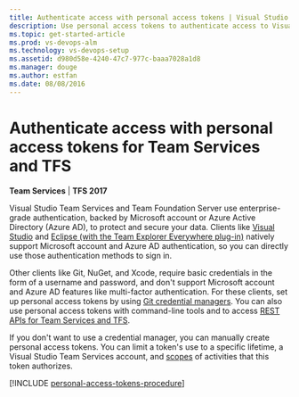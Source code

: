 ```yaml
---
title: Authenticate access with personal access tokens | Visual Studio Team Services & TFS
description: Use personal access tokens to authenticate access to Visual Studio Team Services and Team Foundation Server (TFS)
ms.topic: get-started-article
ms.prod: vs-devops-alm
ms.technology: vs-devops-setup
ms.assetid: d980d58e-4240-47c7-977c-baaa7028a1d8
ms.manager: douge
ms.author: estfan
ms.date: 08/08/2016
---
```


# Authenticate access with personal access tokens for Team Services and TFS

**Team Services** | **TFS 2017**

Visual Studio Team Services and Team Foundation Server use enterprise-grade authentication, 
backed by Microsoft account or Azure Active Directory (Azure AD), 
to protect and secure your data.
Clients like [Visual Studio](https://www.visualstudio.com/docs/setup-admin/team-services/connect-to-visual-studio-team-services#vs) and 
[Eclipse (with the Team Explorer Everywhere plug-in)](https://www.visualstudio.com/setup-admin/team-services/connect-to-visual-studio-team-services#eclipse) 
natively support Microsoft account and Azure AD authentication, 
so you can directly use those authentication methods to sign in. 

Other clients like Git, NuGet, and Xcode, 
require basic credentials in the form of a username and password, 
and don't support Microsoft account and Azure AD features like multi-factor authentication. 
For these clients, set up personal access tokens 
by using [Git credential managers](../../git/set-up-credential-managers.md). 
You can also use personal access tokens with command-line tools and to access 
[REST APIs for Team Services and TFS](../../../integrate/get-started/rest/basics.md).

If you don't want to use a credential manager, 
you can manually create personal access tokens. 
You can limit a token's use to a specific lifetime, 
a Visual Studio Team Services account, 
and [scopes](../../../integrate/get-started/auth/oauth.md#scopes) 
of activities that this token authorizes.

[!INCLUDE [personal-access-tokens-procedure](../../git/_shared/personal-access-tokens.md)]
